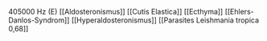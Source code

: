405000 Hz (E)
[[Aldosteronismus]]
[[Cutis Elastica]]
[[Ecthyma]]
[[Ehlers-Danlos-Syndrom]]
[[Hyperaldosteronismus]]
[[Parasites Leishmania tropica 0,68]]
